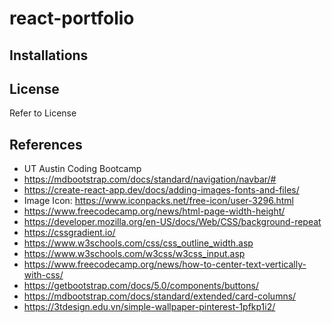 # react-portfolio

## Installations

## License

Refer to License

## References

- UT Austin Coding Bootcamp
- https://mdbootstrap.com/docs/standard/navigation/navbar/#
- https://create-react-app.dev/docs/adding-images-fonts-and-files/
- Image Icon: https://www.iconpacks.net/free-icon/user-3296.html
- https://www.freecodecamp.org/news/html-page-width-height/
- https://developer.mozilla.org/en-US/docs/Web/CSS/background-repeat
- https://cssgradient.io/
- https://www.w3schools.com/css/css_outline_width.asp
- https://www.w3schools.com/w3css/w3css_input.asp
- https://www.freecodecamp.org/news/how-to-center-text-vertically-with-css/
- https://getbootstrap.com/docs/5.0/components/buttons/
- https://mdbootstrap.com/docs/standard/extended/card-columns/
- https://3tdesign.edu.vn/simple-wallpaper-pinterest-1pfkp1i2/
